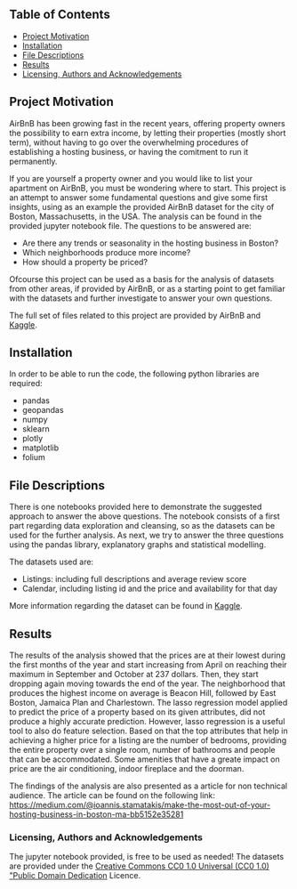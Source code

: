 ## Table of Contents
* [Project Motivation](#project-motivation)
* [Installation](#installation)
* [File Descriptions](#file-descriptions)
* [Results](#results)
* [Licensing, Authors and Acknowledgements](#licensing,-authors-and-acknowledgements)

## Project Motivation
AirBnB has been growing fast in the recent years, offering property owners the possibility to earn extra income, by letting their properties (mostly short term),  without having to go over the overwhelming procedures of establishing a hosting business, or having the comitment to run it permanently.  

If you are yourself a property owner and you would like to list your apartment on AirBnB, you must be wondering where to start. This project is an attempt to answer some fundamental questions and give some first insights, using as an example the provided AirBnB dataset for the city of Boston, Massachusetts, in the USA. The analysis can be found in the provided jupyter notebook file. The questions to be answered are:
* Are there any trends or seasonality in the hosting business in Boston?
* Which neighborhoods produce more income?
* How should a property be priced? 

Ofcourse this project can be used as a basis for the analysis of datasets from other areas, if provided by AirBnB, or as a starting point to get familiar with the datasets and further investigate to answer your own questions.

The full set of files related to this project are provided by AirBnB and [Kaggle](https://www.kaggle.com/airbnb/boston).

## Installation
In order to be able to run the code, the following python libraries are required:
* pandas
* geopandas
* numpy
* sklearn
* plotly
* matplotlib
* folium

## File Descriptions
There is one notebooks provided here to demonstrate the suggested approach to answer the above questions. The notebook consists of a first part regarding data exploration and cleansing, so as the datasets can be used for the further analysis. As next, we try to answer the three questions using the pandas library, explanatory graphs and statistical modelling.  

The datasets used are: 
* Listings: including full descriptions and average review score
* Calendar, including listing id and the price and availability for that day  

More information regarding the dataset can be found in [Kaggle](https://www.kaggle.com/airbnb/boston).

## Results
The results of the analysis showed that the prices are at their lowest during the first months of the year and start increasing from April on reaching their maximum in September and October at 237 dollars. Then, they start dropping again moving towards the end of the year.
The neighborhood that produces the highest income on average is Beacon Hill, followed by East Boston, Jamaica Plan and Charlestown. 
The lasso regression model applied to predict the price of a property based on its given attributes, did not produce a highly accurate prediction. However, lasso regression is a useful tool to also do feature selection. Based on that the top attributes that help in achieving a higher price for a listing are the number of bedrooms, providing the entire property over a single room, number of bathrooms and people that can be accommodated. Some amenities that have a greate impact on price are the air conditioning, indoor fireplace and the doorman.

The findings of the analysis are also presented as a article for non technical audience. The article can be found on the following link:
https://medium.com/@ioannis.stamatakis/make-the-most-out-of-your-hosting-business-in-boston-ma-bb5152e35281

### Licensing, Authors and Acknowledgements
The jupyter notebook provided, is free to be used as needed!
The datasets are provided under the [Creative Commons CC0 1.0 Universal (CC0 1.0) "Public Domain Dedication](https://creativecommons.org/publicdomain/zero/1.0/) Licence.
